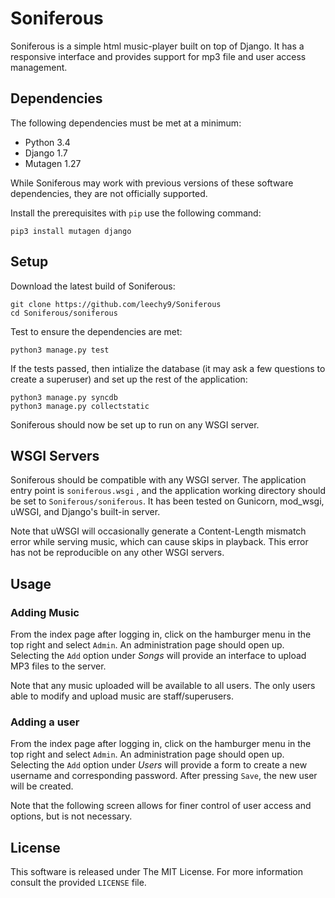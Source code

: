 # Soniferous #

Soniferous is a simple html music-player built on top of Django. It has a responsive interface and provides support for mp3 file and user access management.

## Dependencies ##

The following dependencies must be met at a minimum:

+ Python 3.4
+ Django 1.7
+ Mutagen 1.27

While Soniferous may work with previous versions of these software dependencies, they are not officially supported.

Install the prerequisites with `pip` use the following command:

    pip3 install mutagen django

## Setup ##

Download the latest build of Soniferous:

    git clone https://github.com/leechy9/Soniferous
    cd Soniferous/soniferous

Test to ensure the dependencies are met:

    python3 manage.py test

If the tests passed, then intialize the database (it may ask a few questions to create a superuser) and set up the rest of the application:

    python3 manage.py syncdb
    python3 manage.py collectstatic

Soniferous should now be set up to run on any WSGI server.

## WSGI Servers ##

Soniferous should be compatible with any WSGI server. The application entry point is `soniferous.wsgi` , and the application working directory should be set to `Soniferous/soniferous`. It has been tested on Gunicorn, mod_wsgi, uWSGI, and Django's built-in server.

Note that uWSGI will occasionally generate a Content-Length mismatch error while serving music, which can cause skips in playback. This error has not be reproducible on any other WSGI servers.

## Usage ##

### Adding Music ###

From the index page after logging in, click on the hamburger menu in the top right and select `Admin`. An administration page should open up. Selecting the `Add` option under _Songs_ will provide an interface to upload MP3 files to the server.

Note that any music uploaded will be available to all users. The only users able to modify and upload music are staff/superusers.

### Adding a user ###

From the index page after logging in, click on the hamburger menu in the top right and select `Admin`. An administration page should open up. Selecting the `Add` option under _Users_ will provide a form to create a new username and corresponding password. After pressing `Save`, the new user will be created.

Note that the following screen allows for finer control of user access and options, but is not necessary.

## License ##

This software is released under The MIT License. For more information consult the provided `LICENSE` file.
